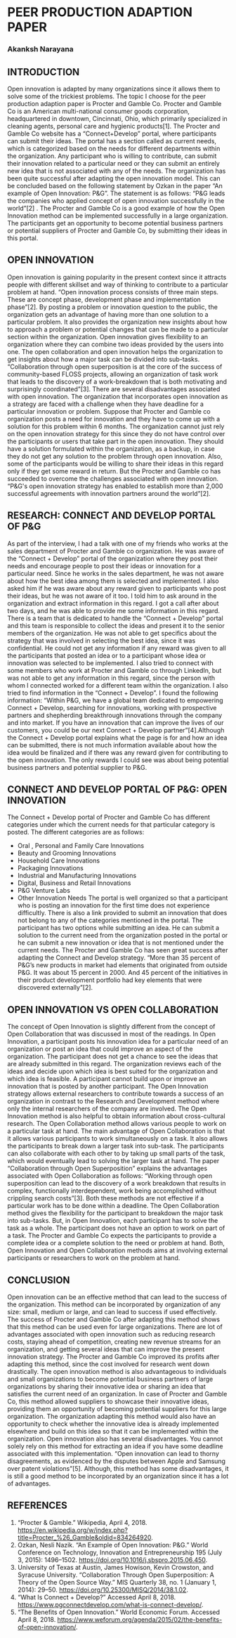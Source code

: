 # PEER PRODUCTION ADAPTION PAPER
### Akanksh Narayana

## INTRODUCTION
Open innovation is adapted by many organizations since it allows them to solve some of the trickiest problems. The topic I choose for the peer production adaption paper is Procter and Gamble Co. Procter and Gamble Co is an American multi-national consumer goods corporation, headquartered in downtown, Cincinnati, Ohio, which primarily specialized in cleaning agents, personal care and hygienic products[1]. The Procter and Gamble Co website has a “Connect+Develop” portal, where participants can submit their ideas. The portal has a section called as current needs, which is categorized based on the needs for different departments within the organization. Any participant who is willing to contribute, can submit their innovation related to a particular need or they can submit an entirely new idea that is not associated with any of the needs. The organization has been quite successful after adapting the open innovation model. This can be concluded based on the following statement by Ozkan in the paper “An example of Open Innovation: P&G”. The statement is as follows: “P&G leads the companies who applied concept of open innovation successfully in the world”[2] . The Procter and Gamble Co is a good example of how the Open Innovation method can be implemented successfully in a large organization. The participants get an opportunity to become potential business partners or potential suppliers of Procter and Gamble Co, by submitting their ideas in this portal.

## OPEN INNOVATION
Open innovation is gaining popularity in the present context since it attracts people with different skillset and way of thinking to contribute to a particular problem at hand. “Open innovation process consists of three main steps. These are concept phase, development phase and implementation phase”[2]. By posting a problem or innovation question to the public, the organization gets an advantage of having more than one solution to a particular problem. It also provides the organization new insights about how to approach a problem or potential changes that can be made to a particular section within the organization. Open innovation gives flexibility to an organization where they can combine two ideas provided by the users into one. The open collaboration and open innovation helps the organization to get insights about how a major task can be divided into sub-tasks. “Collaboration through open superposition is at the core of the success of community-based FLOSS projects, allowing an organization of task work that leads to the discovery of a work-breakdown that is both motivating and surprisingly coordinated”[3].
There are several disadvantages associated with open innovation. The organization that incorporates open innovation as a strategy are faced with a challenge when they have deadline for a particular innovation or problem. Suppose that Procter and Gamble co organization posts a need for innovation and they have to come up with a solution for this problem within 6 months. The organization cannot just rely on the open innovation strategy for this since they do not have control over the participants or users that take part in the open innovation. They should have a solution formulated within the organization, as a backup, in case they do not get any solution to the problem through open innovation. Also, some of the participants would be willing to share their ideas in this regard only if they get some reward in return. But the Procter and Gamble co has succeeded to overcome the challenges associated with open innovation. “P&G's open innovation strategy has enabled to establish more than 2,000 successful agreements with innovation partners around the world”[2].

## RESEARCH: CONNECT AND DEVELOP PORTAL OF P&G
As part of the interview, I had a talk with one of my friends who works at the sales department of Procter and Gamble co organization. He was aware of the “Connect + Develop” portal of the organization where they post their needs and encourage people to post their ideas or innovation for a particular need. Since he works in the sales department, he was not aware about how the best idea among them is selected and implemented. I also asked him if he was aware about any reward given to participants who post their ideas, but he was not aware of it too. I told him to ask around in the organization and extract information in this regard. I got a call after about two days, and he was able to provide me some information in this regard. There is a team that is dedicated to handle the “Connect + Develop” portal and this team is responsible to collect the ideas and present it to the senior members of the organization. He was not able to get specifics about the strategy that was involved in selecting the best idea, since it was confidential. He could not get any information if any reward was given to all the participants that posted an idea or to a participant whose idea or innovation was selected to be implemented. I also tried to connect with some members who work at Procter and Gamble co through LinkedIn, but was not able to get any information in this regard, since the person with whom I connected worked for a different team within the organization. I also tried to find information in the “Connect + Develop”. I found the following information: “Within P&G, we have a global team dedicated to empowering Connect + Develop, searching for innovations, working with prospective partners and shepherding breakthrough innovations through the company and into market. If you have an innovation that can improve the lives of our customers, you could be our next Connect + Develop partner”[4].Although the Connect + Develop portal explains what the page is for and how an idea can be submitted, there is not much information available about how the idea would be finalized and if there was any reward given for contributing to the open innovation. The only rewards I could see was about being potential business partners and potential supplier to P&G.

## CONNECT AND DEVELOP PORTAL OF P&G: OPEN INNOVATION
The Connect + Develop portal of Procter and Gamble Co has different categories under which the current needs for that particular category is posted. The different categories are as follows:
-	Oral , Personal and Family Care Innovations
-	Beauty and Grooming Innovations
-	Household Care Innovations
-	Packaging Innovations
-	Industrial and Manufacturing Innovations
-	Digital, Business and Retail Innovations
-	P&G Venture Labs
-	Other Innovation Needs
The portal is well organized so that a participant who is posting an innovation for the first time does not experience difficultly. There is also a link provided to submit an innovation that does not belong to any of the categories mentioned in the portal. The participant has two options while submitting an idea. He can submit a solution to the current need from the organization posted in the portal or he can submit a new innovation or idea that is not mentioned under the current needs. The Procter and Gamble Co has seen great success after adapting the Connect and Develop strategy. “More than 35 percent of P&G’s new products in market had elements that originated from outside P&G. It was about 15 percent in 2000. And 45 percent of the initiatives in their product development portfolio had key elements that were discovered externally”[2].

## OPEN INNOVATION VS OPEN COLLABORATION
The concept of Open Innovation is slightly different from the concept of Open Collaboration that was discussed in most of the readings. In Open Innovation, a participant posts his innovation idea for a particular need of an organization or post an idea that could improve an aspect of the organization. The participant does not get a chance to see the ideas that are already submitted in this regard. The organization reviews each of the ideas and decide upon which idea is best suited for the organization and which idea is feasible. A participant cannot build upon or improve an innovation that is posted by another participant. The Open Innovation strategy allows external researchers to contribute towards a success of an organization in contrast to the Research and Development method where only the internal researchers of the company are involved. The Open Innovation method is also helpful to obtain information about cross-cultural research. The Open Collaboration method allows various people to work on a particular task at hand. The main advantage of Open Collaboration is that it allows various participants to work simultaneously on a task. It also allows the participants to break down a larger task into sub-task. The participants can also collaborate with each other to by taking up small parts of the task, which would eventually lead to solving the larger task at hand. The paper “Collaboration through Open Superposition” explains the advantages associated with Open Collaboration as follows: “Working through open superposition can lead to the discovery of a work breakdown that results in complex, functionally interdependent, work being accomplished without crippling search costs”[3]. Both these methods are not effective if a particular work has to be done within a deadline. The Open Collaboration method gives the flexibility for the participant to breakdown the major task into sub-tasks. But, in Open Innovation, each participant has to solve the task as a whole. The participant does not have an option to work on part of a task. The Procter and Gamble Co expects the participants to provide a complete idea or a complete solution to the need or problem at hand. Both, Open Innovation and Open Collaboration methods aims at involving external participants or researchers to work on the problem at hand.

## CONCLUSION
Open innovation can be an effective method that can lead to the success of the organization. This method can be incorporated by organization of any size: small, medium or large, and can lead to success if used effectively. The success of Procter and Gamble Co after adapting this method shows that this method can be used even for large organizations. There are lot of advantages associated with open innovation such as reducing research costs, staying ahead of competition, creating new revenue streams for an organization, and getting several ideas that can improve the present innovation strategy. The Procter and Gamble Co improved its profits after adapting this method, since the cost involved for research went down drastically. The open innovation method is also advantageous to individuals and small organizations to become potential business partners of large organizations by sharing their innovative idea or sharing an idea that satisfies the current need of an organization. In case of Procter and Gamble Co, this method allowed suppliers to showcase their innovative ideas, providing them an opportunity of becoming potential suppliers for this large organization. The organization adapting this method would also have an opportunity to check whether the innovative idea is already implemented elsewhere and build on this idea so that it can be implemented within the organization. Open innovation also has several disadvantages. You cannot solely rely on this method for extracting an idea if you have some deadline associated with this implementation. “Open innovation can lead to thorny disagreements, as evidenced by the disputes between Apple and Samsung over patent violations”[5]. Although, this method has some disadvantages, it is still a good method to be incorporated by an organization since it has a lot of advantages.

## REFERENCES
1. “Procter & Gamble.” Wikipedia, April 4, 2018. https://en.wikipedia.org/w/index.php?title=Procter_%26_Gamble&oldid=834264920.
2. Ozkan, Nesli Nazik. “An Example of Open Innovation: P&G.” World Conference on Technology, Innovation and Entrepreneurship 195 (July 3, 2015): 1496–1502. https://doi.org/10.1016/j.sbspro.2015.06.450.
3.	University of Texas at Austin, James Howison, Kevin Crowston, and Syracuse University. “Collaboration Through Open Superposition: A Theory of the Open Source Way.” MIS Quarterly 38, no. 1 (January 1, 2014): 29–50. https://doi.org/10.25300/MISQ/2014/38.1.02.
4.	“What Is Connect + Develop?” Accessed April 8, 2018. https://www.pgconnectdevelop.com/what-is-connect-develop/.
5.	“The Benefits of Open Innovation.” World Economic Forum. Accessed April 8, 2018. https://www.weforum.org/agenda/2015/02/the-benefits-of-open-innovation/.
